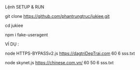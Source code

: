 Lệnh SETUP & RUN

git clone https://github.com/phantrungtruc/jukiee.git

cd jukiee

npm i fake-useragent

VÍ DỤ :

node HTTPS-BYPASSv2.js https://dagtriDepTrai.com 60 6 sss.txt

node skynet.js https://chinese.com.vn/ 60 50 6 sss.txt
